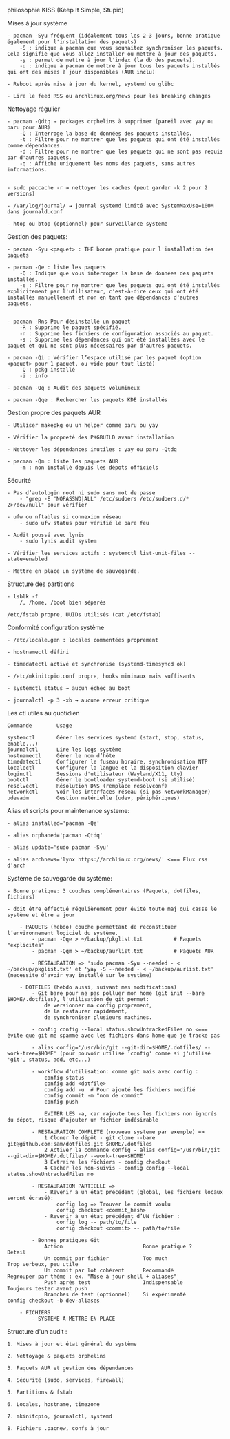 philosophie KISS (Keep It Simple, Stupid)

Mises à jour système

	- pacman -Syu fréquent (idéalement tous les 2–3 jours, bonne pratique également pour l'installation des paquets)
		-S : indique à pacman que vous souhaitez synchroniser les paquets. Cela signifie que vous allez installer ou mettre à jour des paquets.
		-y : permet de mettre à jour l'index (la db des paquets).
		-u : indique à pacman de mettre à jour tous les paquets installés qui ont des mises à jour disponibles (AUR inclu)

    - Reboot après mise à jour du kernel, systemd ou glibc

    - Lire le feed RSS ou archlinux.org/news pour les breaking changes

Nettoyage régulier

    - pacman -Qdtq → packages orphelins à supprimer (pareil avec yay ou paru pour AUR)
    	-Q : Interroge la base de données des paquets installés.
    	-t : Filtre pour ne montrer que les paquets qui ont été installés comme dépendances.
    	-d : Filtre pour ne montrer que les paquets qui ne sont pas requis par d'autres paquets.
    	-q : Affiche uniquement les noms des paquets, sans autres informations.


    - sudo paccache -r → nettoyer les caches (peut garder -k 2 pour 2 versions)

    - /var/log/journal/ → journal systemd limité avec SystemMaxUse=100M dans journald.conf

	- htop ou btop (optionnel) pour surveillance systeme

Gestion des paquets:
	
	- pacman -Syu <paquet> : THE bonne pratique pour l'installation des paquets

	- pacman -Qe : liste les paquets
		-Q : Indique que vous interrogez la base de données des paquets installés.
    	-e : Filtre pour ne montrer que les paquets qui ont été installés explicitement par l'utilisateur, c'est-à-dire ceux qui ont été installés manuellement et non en tant que dépendances d'autres paquets.


	- pacman -Rns Pour désinstallé un paquet
    	-R : Supprime le paquet spécifié.
    	-n : Supprime les fichiers de configuration associés au paquet.
    	-s : Supprime les dépendances qui ont été installées avec le paquet et qui ne sont plus nécessaires par d'autres paquets.

	- pacman -Qi : Vérifier l’espace utilisé par les paquet (option <paquet> pour 1 paquet, ou vide pour tout listé)
		-Q : pckg installé
		-i : info

	- pacman -Qq : Audit des paquets volumineux

	- pacman -Qqe : Rechercher les paquets KDE installés


Gestion propre des paquets AUR

    - Utiliser makepkg ou un helper comme paru ou yay

    - Vérifier la propreté des PKGBUILD avant installation

    - Nettoyer les dépendances inutiles : yay ou paru -Qtdq

    - pacman -Qm : liste les paquets AUR
		-m : non installé depuis les dépots officiels

Sécurité

    - Pas d’autologin root ni sudo sans mot de passe
		- "grep -E 'NOPASSWD|ALL' /etc/sudoers /etc/sudoers.d/* 2>/dev/null" pour vérifier

    - ufw ou nftables si connexion réseau
		- sudo ufw status pour vérifié le pare feu

	- Audit poussé avec lynis
		- sudo lynis audit system

    - Vérifier les services actifs : systemctl list-unit-files --state=enabled

	- Mettre en place un système de sauvegarde.

Structure des partitions

	- lsblk -f
	    /, /home, /boot bien séparés

    /etc/fstab propre, UUIDs utilisés (cat /etc/fstab)

Conformité configuration système

	- /etc/locale.gen : locales commentées proprement

	- hostnamectl défini

    - timedatectl activé et synchronisé (systemd-timesyncd ok)

    - /etc/mkinitcpio.conf propre, hooks minimaux mais suffisants

    - systemctl status → aucun échec au boot

    - journalctl -p 3 -xb → aucune erreur critique

Les ctl utiles au quotidien

	Commande		Usage

	systemctl		Gérer les services systemd (start, stop, status, enable...)
	journalctl		Lire les logs système
	hostnamectl		Gérer le nom d’hôte
	timedatectl		Configurer le fuseau horaire, synchronisation NTP
	localectl		Configurer la langue et la disposition clavier
	loginctl		Sessions d'utilisateur (Wayland/X11, tty)
	bootctl			Gérer le bootloader systemd-boot (si utilisé)
	resolvectl		Résolution DNS (remplace resolvconf)
	networkctl		Voir les interfaces réseau (si pas NetworkManager)
	udevadm			Gestion matérielle (udev, périphériques)

Alias et scripts pour maintenance systeme:

	- alias installed='pacman -Qe'

	- alias orphaned='pacman -Qtdq' 

	- alias update='sudo pacman -Syu'

	- alias archnews='lynx https://archlinux.org/news/' <=== Flux rss d'arch

Système de sauvegarde du système:

	- Bonne pratique: 3 couches complémentaires (Paquets, dotfiles, fichiers)

	- doit être effectué régulièrement pour évité toute maj qui casse le système et être a jour

		- PAQUETS (hebdo) couche permettant de reconstituer l’environnement logiciel du système.
			- pacman -Qqe > ~/backup/pkglist.txt          # Paquets "explicites"
			- pacman -Qqm > ~/backup/aurlist.txt          # Paquets AUR
	
			- RESTAURATION => 'sudo pacman -Syu --needed - < ~/backup/pkglist.txt' et 'yay -S --needed - < ~/backup/aurlist.txt' (necessite d'avoir yay installé sur le système)

		- DOTFILES (hebdo aussi, suivant mes modifications) 
			- Git bare pour ne pas polluer mon home (git init --bare $HOME/.dotfiles), l'utilisation de git permet:
				de versionner ma config proprement,
				de la restaurer rapidement,
				de synchroniser plusieurs machines.

			- config config --local status.showUntrackedFiles no <=== évite que git me spamme avec les fichiers dans home que je tracke pas

			- alias config='/usr/bin/git --git-dir=$HOME/.dotfiles/ --work-tree=$HOME' (pour pouvoir utilisé 'config' comme si j'utilisé 'git', status, add, etc...)

			- workflow d'utilisation: comme git mais avec config : 
				config status
				config add <dotfile> 
				config add -u  # Pour ajouté les fichiers modifié
				config commit -m "nom de commit" 
				config push

				EVITER LES -a, car rajoute tous les fichiers non ignorés du dépot, risque d'ajouter un fichier indésirable
			
			- RESTAURATION COMPLETE (nouveau systeme par exemple) => 
				1 Cloner le dépôt - git clone --bare git@github.com:sam/dotfiles.git $HOME/.dotfiles 
				2 Activer la commande config - alias config='/usr/bin/git --git-dir=$HOME/.dotfiles/ --work-tree=$HOME'
				3 Extraire les fichiers - config checkout
				4 Cacher les non-suivis - config config --local status.showUntrackedFiles no

			- RESTAURATION PARTIELLE =>
				- Revenir a un état précédent (global, les fichiers locaux seront écrasé):
					config log => Trouver le commit voulu
					config checkout <commit_hash>
				- Revenir à un état précédent d’UN fichier :
					config log -- path/to/file
					config checkout <commit> -- path/to/file

			- Bonnes pratiques Git
				Action							Bonne pratique ?		Détail
				Un commit par fichier	 		Too much				Trop verbeux, peu utile
				Un commit par lot cohérent	 	Recommandé				Regrouper par thème : ex. "Mise à jour shell + aliases"
				Push après test					Indispensable			Toujours tester avant push
				Branches de test (optionnel)	Si expérimenté			config checkout -b dev-aliases
				
		- FICHIERS
			- SYSTEME A METTRE EN PLACE

Structure d'un audit :

    1. Mises à jour et état général du système

    2. Nettoyage & paquets orphelins

    3. Paquets AUR et gestion des dépendances

    4. Sécurité (sudo, services, firewall)

    5. Partitions & fstab

    6. Locales, hostname, timezone

    7. mkinitcpio, journalctl, systemd

    8. Fichiers .pacnew, confs à jour

